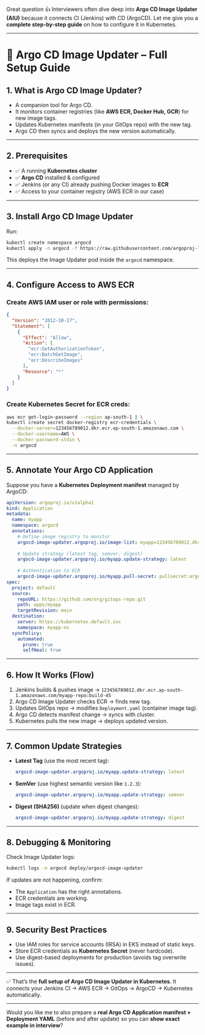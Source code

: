 Great question 👍 Interviewers often dive deep into **Argo CD Image Updater (AIU)** because it connects CI (Jenkins) with CD (ArgoCD). Let me give you a **complete step-by-step guide** on how to configure it in Kubernetes.

---

# 🚀 Argo CD Image Updater – Full Setup Guide

## **1. What is Argo CD Image Updater?**

* A companion tool for Argo CD.
* It monitors container registries (like **AWS ECR, Docker Hub, GCR**) for new image tags.
* Updates Kubernetes manifests (in your GitOps repo) with the new tag.
* Argo CD then syncs and deploys the new version automatically.

---

## **2. Prerequisites**

* ✅ A running **Kubernetes cluster**
* ✅ **Argo CD** installed & configured
* ✅ Jenkins (or any CI) already pushing Docker images to **ECR**
* ✅ Access to your container registry (AWS ECR in our case)

---

## **3. Install Argo CD Image Updater**

Run:

```bash
kubectl create namespace argocd
kubectl apply -n argocd -f https://raw.githubusercontent.com/argoproj-labs/argocd-image-updater/master/manifests/install.yaml
```

This deploys the Image Updater pod inside the `argocd` namespace.

---

## **4. Configure Access to AWS ECR**

### Create AWS IAM user or role with permissions:

```json
{
  "Version": "2012-10-17",
  "Statement": [
    {
      "Effect": "Allow",
      "Action": [
        "ecr:GetAuthorizationToken",
        "ecr:BatchGetImage",
        "ecr:DescribeImages"
      ],
      "Resource": "*"
    }
  ]
}
```

### Create Kubernetes Secret for ECR creds:

```bash
aws ecr get-login-password --region ap-south-1 | \
kubectl create secret docker-registry ecr-credentials \
  --docker-server=123456789012.dkr.ecr.ap-south-1.amazonaws.com \
  --docker-username=AWS \
  --docker-password-stdin \
  -n argocd
```

---

## **5. Annotate Your Argo CD Application**

Suppose you have a **Kubernetes Deployment manifest** managed by ArgoCD:

```yaml
apiVersion: argoproj.io/v1alpha1
kind: Application
metadata:
  name: myapp
  namespace: argocd
  annotations:
    # Define image registry to monitor
    argocd-image-updater.argoproj.io/image-list: myapp=123456789012.dkr.ecr.ap-south-1.amazonaws.com/myapp-repo
    
    # Update strategy (latest tag, semver, digest)
    argocd-image-updater.argoproj.io/myapp.update-strategy: latest
    
    # Authentication to ECR
    argocd-image-updater.argoproj.io/myapp.pull-secret: pullsecret:argocd/ecr-credentials
spec:
  project: default
  source:
    repoURL: https://github.com/org/gitops-repo.git
    path: apps/myapp
    targetRevision: main
  destination:
    server: https://kubernetes.default.svc
    namespace: myapp-ns
  syncPolicy:
    automated:
      prune: true
      selfHeal: true
```

---

## **6. How It Works (Flow)**

1. Jenkins builds & pushes image → `123456789012.dkr.ecr.ap-south-1.amazonaws.com/myapp-repo:build-45`
2. Argo CD Image Updater checks ECR → finds new tag.
3. Updates GitOps repo → modifies `Deployment.yaml` (container image tag).
4. Argo CD detects manifest change → syncs with cluster.
5. Kubernetes pulls the new image → deploys updated version.

---

## **7. Common Update Strategies**

* **Latest Tag** (use the most recent tag):

  ```yaml
  argocd-image-updater.argoproj.io/myapp.update-strategy: latest
  ```

* **SemVer** (use highest semantic version like `1.2.3`):

  ```yaml
  argocd-image-updater.argoproj.io/myapp.update-strategy: semver
  ```

* **Digest (SHA256)** (update when digest changes):

  ```yaml
  argocd-image-updater.argoproj.io/myapp.update-strategy: digest
  ```

---

## **8. Debugging & Monitoring**

Check Image Updater logs:

```bash
kubectl logs -n argocd deploy/argocd-image-updater
```

If updates are not happening, confirm:

* The `Application` has the right annotations.
* ECR credentials are working.
* Image tags exist in ECR.

---

## **9. Security Best Practices**

* Use IAM roles for service accounts (IRSA) in EKS instead of static keys.
* Store ECR credentials as **Kubernetes Secret** (never hardcode).
* Use digest-based deployments for production (avoids tag overwrite issues).

---

✅ That’s the **full setup of Argo CD Image Updater in Kubernetes**.
It connects your Jenkins CI → AWS ECR → GitOps → ArgoCD → Kubernetes automatically.

---

Would you like me to also prepare a **real Argo CD Application manifest + Deployment YAML** (before and after update) so you can **show exact example in interview**?
